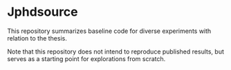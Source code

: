 # Jphdsource

This repository summarizes baseline code for diverse experiments with relation to the thesis.

Note that this repository does not intend to reproduce published results, but serves as a starting point for explorations from scratch.

